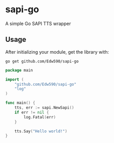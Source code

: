 # sapi-go
A simple Go SAPI TTS wrapper

## Usage
After initializing your module, get the library with:
```
go get github.com/Edw590/sapi-go
```
```go
package main

import (
  	"github.com/Edw590/sapi-go"
  	"log"
)

func main() {
    tts, err := sapi.NewSapi()
    if err != nil {
        log.Fatal(err)
    }

    tts.Say("Hello world!")
}
```
